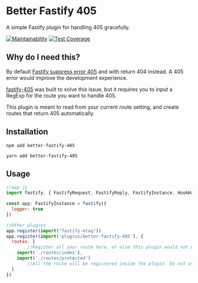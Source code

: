 # Better Fastify 405

A simple Fastify plugin for handling 405 gracefully.

[![Maintainability](https://api.codeclimate.com/v1/badges/23557cfcd9416cc4f098/maintainability)](https://codeclimate.com/github/winston0410/better-fastify-405/maintainability) [![Test Coverage](https://api.codeclimate.com/v1/badges/23557cfcd9416cc4f098/test_coverage)](https://codeclimate.com/github/winston0410/better-fastify-405/test_coverage) 

## Why do I need this?

By default [Fastify suppress error 405](https://github.com/fastify/fastify/issues/917) and with return 404 instead. A 405 error would improve the development experience.

[fastify-405](https://github.com/Eomm/fastify-405) was built to solve this issue, but it requires you to input a RegExp for the route you want to handle 405.

This plugin is meant to read from your current route setting, and create routes that return 405 automatically.

## Installation

```shell
npm add better-fastify-405
```

```shell
yarn add better-fastify-405
```

## Usage

```javascript
//app.js
import fastify, { FastifyRequest, FastifyReply, FastifyInstance, HookHandlerDoneFunction, RouteOptions } from 'fastify';

const app: FastifyInstance = fastify({
  logger: true
})

//Other plugins
app.register(import("fastify-etag"))
app.register(import('plugins/better-fastify-405'), {
  routes: [
		//Register all your route here, or else this plugin would not work.
    import('./routes/index'),
    import('./routes/protected')
		//All the route will be registered inside the plugin. Do not use app.register() here.
  ]
})
```
